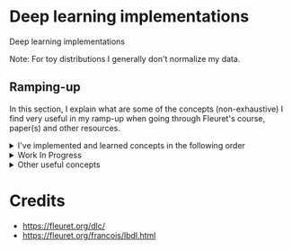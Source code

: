 # Deep learning implementations

Deep learning implementations

Note: For toy distributions I generally don't normalize my data.

## Ramping-up

In this section, I explain what are some of the concepts (non-exhaustive) I find very useful in my ramp-up when going through Fleuret's course, paper(s) and other resources.


<details>
  <summary>I've implemented and learned concepts in the following order</summary>
  
- A CNN from scratch (convolution and transposed convolutions from scratch) (although my backpropagation from scratch didn't work due to tensor shape mismatches)
- Maximum (log)-likelihood, Maximum A Posterior, Cross-Entropy Loss
- Deep Auto-Encoder (AE) using convnets (with transposed convolutions for the decoder)
- Deep Denoising AE
- Variational AE (although it didn't really give good results)
- Non-Volume Preserving Networks with coupling layers
- Generative Adversarial Networks (although it didn't really give good results)
- Noise Conditional Score Networks
</details>

<details>
  <summary>Work In Progress</summary>

- Noise Conditional Score Networks on CIFAR-10 or FashionMNIST (not working yet so I didn't upload it)
- Denoising Diffusion Probabilistic Model (not working yet so I didn't upload it)
- Generative Pre-trained Transformer, decoder-only part of the Transformer (did not train the model, byte pair encoding tokenizer not implemented, inference missing) but I've uploaded the model
</details>

<details>
  <summary>Other useful concepts</summary>
  
- Information theoretical concepts:
  - Entropy
  - Cross-entropy
  - Mutual Information
  - Kullback-Leibler divergence
- Metaheuristics for optimization concepts:
  - Particle Swarm Optimization (interesting relation to the Momentum optimization method)
  - Simulated Annealing (interesting relation to the Noise Conditional Score Network)
  - (Genetic algorithms)
- Modelisation and simulation of natural phenomena concepts:
  - Monte-Carlo Markov Chain
  - Diffusion Process
- Other:
  - Importance-Sampling
  - Moving averages (incl. Exponentially Weighted Moving Averages)

  
</details>

# Credits
- https://fleuret.org/dlc/
- https://fleuret.org/francois/lbdl.html
